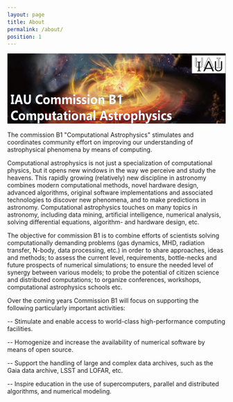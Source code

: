 ```yaml
---
layout: page
title: About
permalink: /about/
position: 1
---
```


![Homepage Banner](/images/plasma-1.jpg)

The commission B1 "Computational Astrophysics" stimulates and coordinates community effort on improving our understanding of astrophysical phenomena by means of computing.

Computational astrophysics is not just a specialization of computational physics, but it opens new windows in the way we perceive and study the heavens. This rapidly growing (relatively) new discipline in astronomy combines modern computational methods, novel hardware design, advanced algorithms, original software implementations and associated technologies to discover new phenomena, and to make predictions in astronomy. Computational astrophysics touches on many topics in astronomy, including data mining, artificial intelligence, numerical analysis, solving differential equations, algorithm- and hardware design, etc.

The objective for commission B1 is to combine efforts of scientists solving computationally demanding problems (gas dynamics, MHD, radiation transfer, N-body, data processing, etc.) in order to share approaches, ideas and methods; to assess the current level, requirements, bottle-necks and future prospects of numerical simulations; to ensure the needed level of synergy between various models; to probe the potential of citizen science and distributed computations; to organize conferences, workshops, computational astrophysics schools etc.

Over the coming years Commission B1 will focus on supporting the following particularly important activities:

-- Stimulate and enable access to world-class high-performance computing facilities.

-- Homogenize and increase the availability of numerical software by means of open source.

-- Support the handling of large and complex data archives, such as the Gaia data archive, LSST and LOFAR, etc.

-- Inspire education in the use of supercomputers, parallel and distributed algorithms, and numerical modeling.
